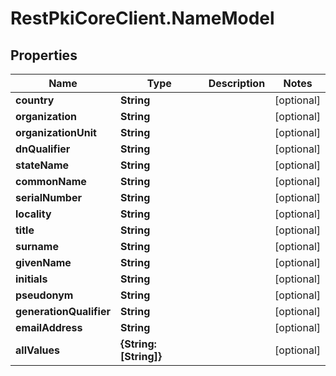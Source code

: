 # RestPkiCoreClient.NameModel

## Properties
Name | Type | Description | Notes
------------ | ------------- | ------------- | -------------
**country** | **String** |  | [optional] 
**organization** | **String** |  | [optional] 
**organizationUnit** | **String** |  | [optional] 
**dnQualifier** | **String** |  | [optional] 
**stateName** | **String** |  | [optional] 
**commonName** | **String** |  | [optional] 
**serialNumber** | **String** |  | [optional] 
**locality** | **String** |  | [optional] 
**title** | **String** |  | [optional] 
**surname** | **String** |  | [optional] 
**givenName** | **String** |  | [optional] 
**initials** | **String** |  | [optional] 
**pseudonym** | **String** |  | [optional] 
**generationQualifier** | **String** |  | [optional] 
**emailAddress** | **String** |  | [optional] 
**allValues** | **{String: [String]}** |  | [optional] 
